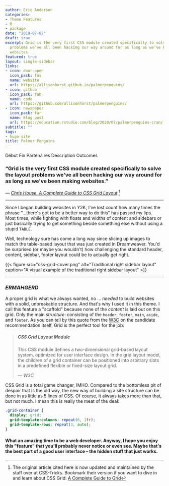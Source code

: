 ```yaml
---
author: Eric Anderson
categories:
- Theme Features
- R
- package
date: "2019-07-02"
draft: true
excerpt: Grid is the very first CSS module created specifically to solve the layout
  problems we’ve all been hacking our way around for as long as we’ve been making
  websites.
featured: true
layout: single-sidebar
links:
- icon: door-open
  icon_pack: fas
  name: website
  url: https://allisonhorst.github.io/palmerpenguins/
- icon: github
  icon_pack: fab
  name: code
  url: https://github.com/allisonhorst/palmerpenguins/
- icon: newspaper
  icon_pack: far
  name: Blog post
  url: https://education.rstudio.com/blog/2020/07/palmerpenguins-cran/
subtitle: ""
tags:
- hugo-site
title: Palmer Penguins
---
```


Début
Fin
Partenaires
Description
Outcomes



### “Grid is the very first CSS module created specifically to solve the layout problems we've all been hacking our way around for as long as we've been making websites.”

*— [Chris House, A Complete Guide to CSS Grid Layout](http://chris.house/blog/a-complete-guide-css-grid-layout/)* [^1]

---

Since I began building websites in Y2K, I've lost count how many times the phrase "...there's got to be a better way to do this" has passed my lips. Most times, while fighting with floats and widths of content and sidebars or just basically trying to get something beside something else without using a stupid `TABLE`.

Well, technology sure has come a long way since slicing up images to match the table-based layout that was just created in Dreamweaver. You'd be surprised (or maybe you wouldn't) how challenging the standard header, content, sidebar, footer layout could be to actually get right.

{{< figure src="css-grid-cover.png" alt="Traditional right sidebar layout" caption="A visual example of the traditional right sidebar layout" >}}

---

### <dfn title="Ermahgerd is a humorous version of the phrase oh my god, written as though pronounced with a heavy influence of extra Rs. It's meant to imitate the sound of someone speaking through a retainer.">ERMAHGERD</dfn>

A proper grid is what we always wanted, no ... _needed_ to build websites with a solid, unbreakable structure. And that's why I used it in this theme. I call this feature a "scaffold" because none of the _content_ is laid out on this grid. Only the main _structure_: consisting of the `header`, `footer`, `main`, `aside`, and `footer`. As you can tell by this quote from the [W3C](https://www.w3.org/TR/css-grid-1/) on the candidate recommendation itself, Grid is the perfect tool for the job:

> ##### CSS Grid Layout Module
>
> This CSS module defines a two-dimensional grid-based layout system, optimized for user interface design. In the grid layout model, the children of a grid container can be positioned into arbitrary slots in a predefined flexible or fixed-size layout grid.
>
> — _W3C_

CSS Grid is a total game changer, IMHO. Compared to the bottomless pit of despair that is the old way, the new way of building a site structure can be done in as little as 5 lines of CSS. Of course, it always takes more than that, but not much. I mean this is really the meat of the deal:

```css
.grid-container {
  display: grid;
  grid-template-columns: repeat(6, 1fr);
  grid-template-rows: repeat(3, auto);
}
```

#### What an amazing time to be a web developer. Anyway, I hope you enjoy this "feature" that you'll probably never notice or even see. Maybe that's the best part of a good user interface – the hidden stuff that just works.

[^1]: The original article cited here is now updated and maintained by the staff over at CSS-Tricks. Bookmark their version if you want to dive in and learn about CSS Grid: [A Complete Guide to Grid](https://css-tricks.com/snippets/css/complete-guide-grid/)
